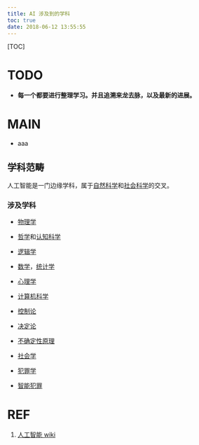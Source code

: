 ```yaml
---
title: AI 涉及到的学科
toc: true
date: 2018-06-12 13:55:55
---
```

[TOC]


# TODO


  * **每一个都要进行整理学习。并且追溯来龙去脉，以及最新的进展。**





# MAIN


  * aaa







## 学科范畴


人工智能是一门边缘学科，属于[自然科学](https://zh.wikipedia.org/wiki/%E8%87%AA%E7%84%B6%E7%A7%91%E5%AD%B8)和[社会科学](https://zh.wikipedia.org/wiki/%E7%A4%BE%E6%9C%83%E7%A7%91%E5%AD%B8)的交叉。


### 涉及学科






  * [物理学](https://zh.wikipedia.org/wiki/%E7%89%A9%E7%90%86%E5%AD%A6)

  * [哲学](https://zh.wikipedia.org/wiki/%E5%93%B2%E5%AD%B8)和[认知科学](https://zh.wikipedia.org/wiki/%E8%AA%8D%E7%9F%A5%E7%A7%91%E5%AD%B8)

  * [逻辑学](https://zh.wikipedia.org/wiki/%E9%80%BB%E8%BE%91%E5%AD%A6)

  * [数学](https://zh.wikipedia.org/wiki/%E6%95%B8%E5%AD%B8)，[统计学](https://zh.wikipedia.org/wiki/%E7%BB%9F%E8%AE%A1%E5%AD%A6)

  * [心理学](https://zh.wikipedia.org/wiki/%E5%BF%83%E7%90%86%E5%AD%B8)

  * [计算机科学](https://zh.wikipedia.org/wiki/%E8%A8%88%E7%AE%97%E6%A9%9F%E7%A7%91%E5%AD%B8)

  * [控制论](https://zh.wikipedia.org/wiki/%E6%8E%A7%E5%88%B6%E8%AE%BA)

  * [决定论](https://zh.wikipedia.org/wiki/%E6%B1%BA%E5%AE%9A%E8%AB%96)

  * [不确定性原理](https://zh.wikipedia.org/wiki/%E4%B8%8D%E7%A2%BA%E5%AE%9A%E6%80%A7%E5%8E%9F%E7%90%86)

  * [社会学](https://zh.wikipedia.org/wiki/%E7%A4%BE%E6%9C%83%E5%AD%B8)

  * [犯罪学](https://zh.wikipedia.org/wiki/%E7%8A%AF%E7%BD%AA%E5%AD%B8)

  * [智能犯罪](https://zh.wikipedia.org/w/index.php?title=%E6%99%BA%E6%85%A7%E7%8A%AF%E7%BD%AA&action=edit&redlink=1)

















# REF

1. [人工智能 wiki](https://zh.wikipedia.org/wiki/%E4%BA%BA%E5%B7%A5%E6%99%BA%E8%83%BD#%E5%AD%B8%E7%A7%91%E7%AF%84%E7%96%87)